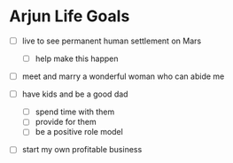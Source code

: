 # Arjun Life Goals
- [ ] live to see permanent human settlement on Mars
  - [ ] help make this happen

- [ ] meet and marry a wonderful woman who can abide me

- [ ] have kids and be a good dad
  - [ ] spend time with them
  - [ ] provide for them
  - [ ] be a positive role model

- [ ] start my own profitable business
